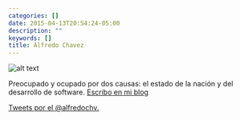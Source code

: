 ```yaml
---
categories: []
date: 2015-04-13T20:54:24-05:00
description: ""
keywords: []
title: Alfredo Chavez
---
```

![alt text][Avatar]

Preocupado y ocupado por dos causas: el estado de la nación y del desarrollo de software. [Escribo en mi blog][1]

<a class="twitter-timeline" href="https://twitter.com/alfredochv" data-widget-id="587797916531564544">Tweets por el @alfredochv.</a>

<script>!function(d,s,id){var js,fjs=d.getElementsByTagName(s)[0],p=/^http:/.test(d.location)?'http':'https';if(!d.getElementById(id)){js=d.createElement(s);js.id=id;js.src=p+"://platform.twitter.com/widgets.js";fjs.parentNode.insertBefore(js,fjs);}}(document,"script","twitter-wjs");</script>

[1]: http://pensamientoobjetivo.blogspot.mx/
[avatar]: http://www.gravatar.com/avatar/d03cfe6deceb093da0942c7529fc4baa "Alfredo Chavez"